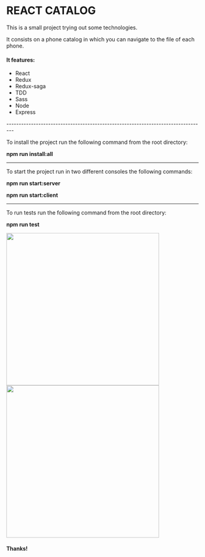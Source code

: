 <h1>REACT CATALOG</h1>

<p>This is a small project trying out some technologies.<p>

<p>It consists on a phone catalog in which you can navigate to the file of each phone.</p>

<h4>It features: </h4>
<ul>
  <li>React</li>
  <li>Redux</li>
  <li>Redux-saga</li>
  <li>TDD</li>
  <li>Sass</li>
  <li>Node</li>
  <li>Express</li>
</ul>
---------------------------------------------------------------------------------
<p> To install the project run the following command from the root directory:</p>
<p><strong> npm run install:all </strong></p>

---------------------------------------------------------------------------------
<p> To start the project run in two different consoles the following commands:</p>
<p><strong> npm run start:server </strong></p>
<p><strong> npm run start:client </strong></p>

---------------------------------------------------------------------------------
<p> To run tests run the following command from the root directory:</p>
<p><strong> npm run test </strong></p>

<img src="https://i.imgur.com/kp0fNSa.png" width="400px"/>
<img src="https://i.imgur.com/kp0fNSa.png" width="400px"/>
<h4> Thanks!</h4>
